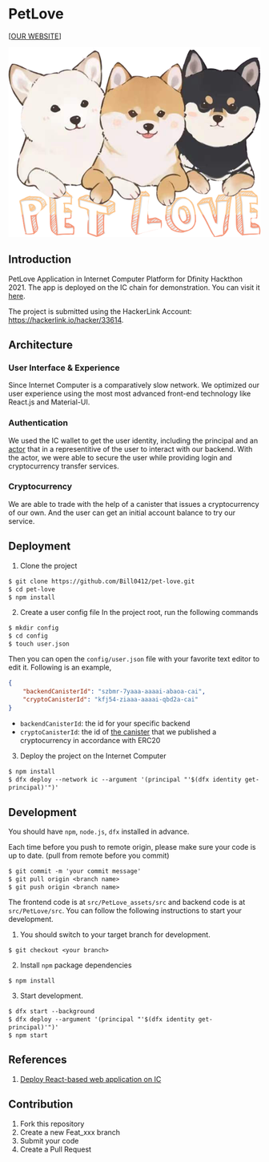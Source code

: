 # PetLove

[[OUR WEBSITE](https://s6akf-saaaa-aaaai-abaoq-cai.raw.ic0.app/)]

![logo image](./images/1.png)

## Introduction
PetLove Application in Internet Computer Platform for Dfinity Hackthon 2021. The app is deployed on the IC chain for demonstration.
You can visit it [here](https://s6akf-saaaa-aaaai-abaoq-cai.raw.ic0.app/).

The project is submitted using the HackerLink Account: https://hackerlink.io/hacker/33614.
## Architecture

### User Interface & Experience
Since Internet Computer is a comparatively slow network. We optimized our user experience using the most most advanced front-end technology like React.js and Material-UI.
### Authentication

We used the IC wallet to get the user identity, including the principal and an [actor](https://docs.plugwallet.ooo/getting-started/connect-to-plug/#making-calls-to-canisters-with-plug) that in a representitive of the user to interact with our backend. With the actor, we were able to secure the user while providing login and cryptocurrency transfer services.

### Cryptocurrency
We are able to trade with the help of a canister that issues a cryptocurrency of our own. And the user can get an initial account balance to try our service.

## Deployment
1. Clone the project
```console
$ git clone https://github.com/Bill0412/pet-love.git
$ cd pet-love
$ npm install
```

2. Create a user config file
In the project root, run the following commands
```console
$ mkdir config
$ cd config
$ touch user.json
```

Then you can open the `config/user.json` file with your favorite text editor to edit it. Following is an example,

```json
{
    "backendCanisterId": "szbmr-7yaaa-aaaai-abaoa-cai",
    "cryptoCanisterId": "kfj54-ziaaa-aaaai-qbd2a-cai"
}
```

- `backendCanisterId`: the id for your specific backend
- `cryptoCanisterId`: the id of [the canister](https://ic.rocks/principal/kfj54-ziaaa-aaaai-qbd2a-cai) that we published a cryptocurrency in accordance with ERC20


3. Deploy the project on the Internet Computer

```console
$ npm install
$ dfx deploy --network ic --argument '(principal "'$(dfx identity get-principal)'")' 
```

## Development
You should have `npm`, `node.js`, `dfx` installed in advance.

Each time before you push to remote origin, please make sure your code is up to date. (pull from remote before you commit)
```
$ git commit -m 'your commit message'
$ git pull origin <branch name>
$ git push origin <branch name>
```
The frontend code is at `src/PetLove_assets/src` and backend code is at `src/PetLove/src`. You can follow the following instructions to start your development.

1. You should switch to your target branch for development. 
```
$ git checkout <your branch>
```

2. Install `npm` package dependencies
```
$ npm install
```

3. Start development.
```
$ dfx start --background
$ dfx deploy --argument '(principal "'$(dfx identity get-principal)'")'
$ npm start
```

## References
1. [Deploy React-based web application on IC](https://smartcontracts.org/docs/developers-guide/tutorials/custom-frontend.html)
## Contribution

1.  Fork this repository
2.  Create a new Feat_xxx branch
3.  Submit your code
4.  Create a Pull Request

